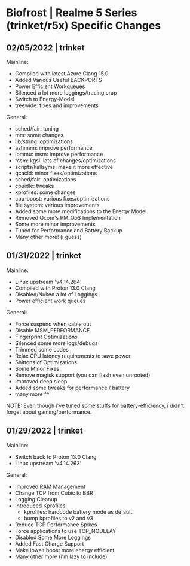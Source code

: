 # Biofrost | Realme 5 Series (trinket/r5x) Specific Changes
##  02/05/2022 | trinket
Mainline:
- Compiled with latest Azure Clang 15.0
- Added Various Useful BACKPORTS
- Power Efficient Workqueues
- Silenced a lot more loggings/tracing crap
- Switch to Energy-Model
- treewide: fixes and improvements

General:
- sched/fair: tuning
- mm: some changes
- lib/string: optimizations
- ashmem: improve performance
- iommu: msm: improve performance
- msm: kgsl: lots of changes/optimizations 
- scripts/kallsyms: make it more effective
- qcacld: minor fixes/optimizations
- sched/fair: optimizations
- cpuidle: tweaks
- kprofiles: some changes
- cpu-boost: various fixes/optimizations
- file system: various improvements
- Added some more modifications to the Energy Model
- Removed Qcom's PM_QoS Implementation
- Some more minor improvements
- Tuned for Performance and Battery Backup
- Many other more! (i guess)

## 01/31/2022 | trinket
Mainline:
- Linux upstream 'v4.14.264'
- Compiled with Proton 13.0 Clang
- Disabled/Nuked a lot of Loggings
- Power efficient work queues

General:
- Force suspend when cable out
- Disable MSM_PERFORMANCE
- Fingerprint Optimizations
- Silenced some more logs/debugs
- Trimmed some codes
- Relax CPU latency requirements to save power 
- Shittons of Optimizations
- Some Minor Fixes
- Remove magisk support (you can flash even unrooted)
- Improved deep sleep
- Added some tweaks for performance / battery
- many more ^^

NOTE: Even though i've tuned some stuffs for battery-efficiency, i didn't forget about gaming/performance.

## 01/29/2022 | trinket
Mainline:
- Switch back to Proton 13.0 Clang
- Linux upstream 'v4.14.263'

General:
- Improved RAM Management
- Change TCP from Cubic to BBR
- Logging Cleanup
- Introduced Kprofiles 
  - kprofiles: hardcode battery mode as default
  - bump kprofiles to v2 and v3 
- Reduce TCP Performance Spikes
- Force applications to use TCP_NODELAY
- Disabled Some More Loggings
- Added Fast Charge Support
- Make iowait boost more energy efficient 
- Many other more (i'm lazy to include)

